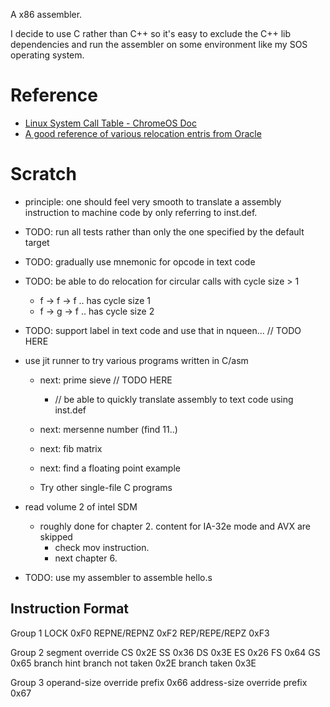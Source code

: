 A x86 assembler.

I decide to use C rather than C++ so it's easy to exclude the C++ lib dependencies and run the assembler on some environment like my SOS operating system.

# Reference
- [Linux System Call Table - ChromeOS Doc](https://chromium.googlesource.com/chromiumos/docs/+/HEAD/constants/syscalls.md)
- [A good reference of various relocation entris from Oracle](https://docs.oracle.com/cd/E19120-01/open.solaris/819-0690/6n33n7fcv/index.html)

# Scratch
- principle: one should feel very smooth to translate a assembly instruction to machine code by only referring to inst.def.

- TODO: run all tests rather than only the one specified by the default target
- TODO: gradually use mnemonic for opcode in text code
- TODO: be able to do relocation for circular calls with cycle size > 1
  - f -> f -> f .. has cycle size 1
  - f -> g -> f .. has cycle size 2
- TODO: support label in text code and use that in nqueen... // TODO HERE

- use jit runner to try various programs written in C/asm
  - next: prime sieve // TODO HERE 
    - // be able to quickly translate assembly to text code using inst.def

  - next: mersenne number (find 11..)
  - next: fib matrix
  - next: find a floating point example
  - Try other single-file C programs
- read volume 2 of intel SDM
  - roughly done for chapter 2. content for IA-32e mode and AVX are skipped
	- check mov instruction.
	- next chapter 6.
- TODO: use my assembler to assemble hello.s

## Instruction Format
Group 1
LOCK 0xF0
REPNE/REPNZ 0xF2
REP/REPE/REPZ 0xF3

Group 2
segment override
CS 0x2E
SS 0x36
DS 0x3E
ES 0x26
FS 0x64
GS 0x65
branch hint
branch not taken 0x2E
branch taken 0x3E

Group 3
operand-size override prefix 0x66
address-size override prefix 0x67
